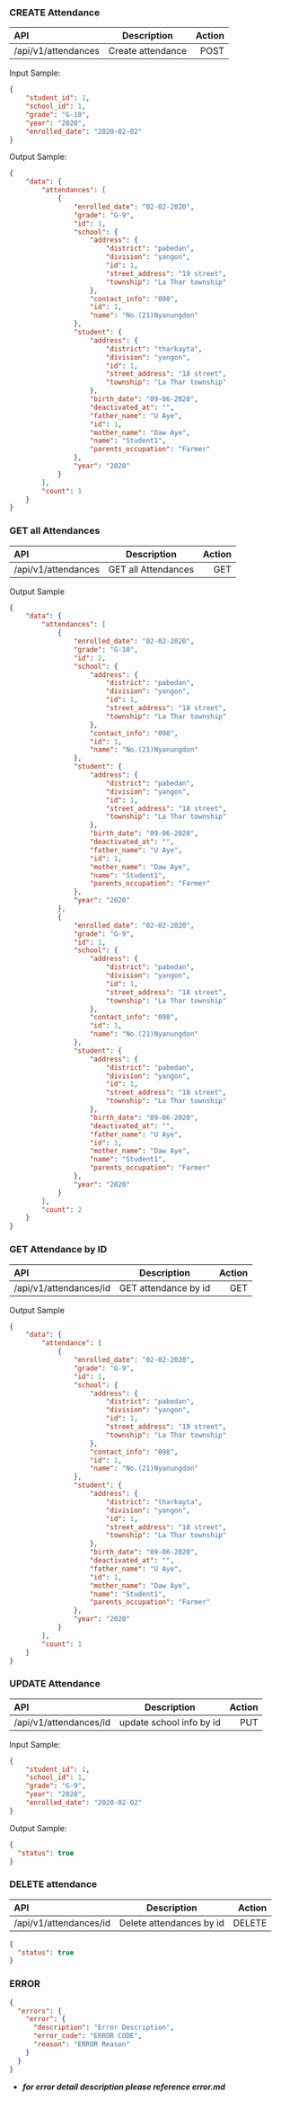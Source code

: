 ### CREATE Attendance
| API      | Description | Action     |
| :---        |    :----:   |          ---: |
| /api/v1/attendances     | Create attendance       | POST   |

Input Sample:
```json
{
    "student_id": 1,
    "school_id": 1,
    "grade": "G-10",
    "year": "2020",
    "enrolled_date": "2020-02-02"
}
```
Output Sample:
```json
{
    "data": {
        "attendances": [
            {
                "enrolled_date": "02-02-2020",
                "grade": "G-9",
                "id": 1,
                "school": {
                    "address": {
                        "district": "pabedan",
                        "division": "yangon",
                        "id": 1,
                        "street_address": "19 street",
                        "township": "La Thar township"
                    },
                    "contact_info": "098",
                    "id": 1,
                    "name": "No.(21)Nyanungdon"
                },
                "student": {
                    "address": {
                        "district": "tharkayta",
                        "division": "yangon",
                        "id": 1,
                        "street_address": "18 street",
                        "township": "La Thar township"
                    },
                    "birth_date": "09-06-2020",
                    "deactivated_at": "",
                    "father_name": "U Aye",
                    "id": 1,
                    "mother_name": "Daw Aye",
                    "name": "Student1",
                    "parents_occupation": "Farmer"
                },
                "year": "2020"
            }
        ],
        "count": 1
    }
}
```

### GET all Attendances
| API      | Description | Action     |
| :---        |    :----:   |          ---: |
| /api/v1/attendances     | GET all Attendances       | GET   |

Output Sample
```json
{
    "data": {
        "attendances": [
            {
                "enrolled_date": "02-02-2020",
                "grade": "G-10",
                "id": 2,
                "school": {
                    "address": {
                        "district": "pabedan",
                        "division": "yangon",
                        "id": 1,
                        "street_address": "18 street",
                        "township": "La Thar township"
                    },
                    "contact_info": "098",
                    "id": 1,
                    "name": "No.(21)Nyanungdon"
                },
                "student": {
                    "address": {
                        "district": "pabedan",
                        "division": "yangon",
                        "id": 1,
                        "street_address": "18 street",
                        "township": "La Thar township"
                    },
                    "birth_date": "09-06-2020",
                    "deactivated_at": "",
                    "father_name": "U Aye",
                    "id": 1,
                    "mother_name": "Daw Aye",
                    "name": "Student1",
                    "parents_occupation": "Farmer"
                },
                "year": "2020"
            },
            {
                "enrolled_date": "02-02-2020",
                "grade": "G-9",
                "id": 1,
                "school": {
                    "address": {
                        "district": "pabedan",
                        "division": "yangon",
                        "id": 1,
                        "street_address": "18 street",
                        "township": "La Thar township"
                    },
                    "contact_info": "098",
                    "id": 1,
                    "name": "No.(21)Nyanungdon"
                },
                "student": {
                    "address": {
                        "district": "pabedan",
                        "division": "yangon",
                        "id": 1,
                        "street_address": "18 street",
                        "township": "La Thar township"
                    },
                    "birth_date": "09-06-2020",
                    "deactivated_at": "",
                    "father_name": "U Aye",
                    "id": 1,
                    "mother_name": "Daw Aye",
                    "name": "Student1",
                    "parents_occupation": "Farmer"
                },
                "year": "2020"
            }
        ],
        "count": 2
    }
}
```

### GET Attendance by ID
| API      | Description | Action     |
| :---        |    :----:   |          ---: |
| /api/v1/attendances/id     | GET attendance by id     | GET   |
Output Sample
```json
{
    "data": {
        "attendance": [
            {
                "enrolled_date": "02-02-2020",
                "grade": "G-9",
                "id": 1,
                "school": {
                    "address": {
                        "district": "pabedan",
                        "division": "yangon",
                        "id": 1,
                        "street_address": "19 street",
                        "township": "La Thar township"
                    },
                    "contact_info": "098",
                    "id": 1,
                    "name": "No.(21)Nyanungdon"
                },
                "student": {
                    "address": {
                        "district": "tharkayta",
                        "division": "yangon",
                        "id": 1,
                        "street_address": "18 street",
                        "township": "La Thar township"
                    },
                    "birth_date": "09-06-2020",
                    "deactivated_at": "",
                    "father_name": "U Aye",
                    "id": 1,
                    "mother_name": "Daw Aye",
                    "name": "Student1",
                    "parents_occupation": "Farmer"
                },
                "year": "2020"
            }
        ],
        "count": 1
    }
}
```
### UPDATE Attendance
| API      | Description | Action     |
| :---        |    :----:   |          ---: |
| /api/v1/attendances/id     | update school info by id     | PUT  |
Input Sample:
```json
{
    "student_id": 1,
    "school_id": 1,
    "grade": "G-9",
    "year": "2020",
    "enrolled_date": "2020-02-02"
}
```

Output Sample:
```json
{
  "status": true
}
```


### DELETE attendance

| API      | Description | Action     |
| :---        |    :----:   |          ---: |
| /api/v1/attendances/id     | Delete attendances by id     | DELETE  |
```json
{
  "status": true
}
```

### ERROR 

```json
{
  "errors": {
    "error": {
      "description": "Error Description",
      "error_code": "ERROR CODE",
      "reason": "ERROR Reason"
    }
  }
}
```
- ***for error detail description please reference error.md***
